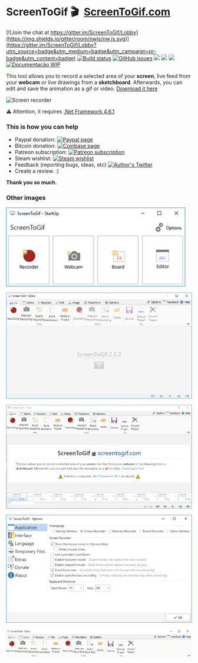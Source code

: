 # ScreenToGif 🎬  [ScreenToGif.com](http://www.screentogif.com/)
 
 [![Join the chat at https://gitter.im/ScreenToGif/Lobby](https://img.shields.io/gitter/room/nwjs/nw.js.svg)](https://gitter.im/ScreenToGif/Lobby?utm_source=badge&utm_medium=badge&utm_campaign=pr-badge&utm_content=badge) [![Build status](https://ci.appveyor.com/api/projects/status/y43difu89c6juyli?svg=true)](https://ci.appveyor.com/project/NickeManarin/screentogif) [![GitHub issues](https://img.shields.io/github/issues/NickeManarin/ScreenToGif.svg)](https://github.com/NickeManarin/ScreenToGif/issues) [![](https://img.shields.io/github/downloads/NickeManarin/ScreenToGif/total.svg)](https://github.com/NickeManarin/ScreenToGif/releases) [![](https://img.shields.io/chocolatey/dt/screentogif.svg)](https://chocolatey.org/packages/screentogif) [![](https://img.shields.io/chocolatey/v/screentogif.svg)](https://chocolatey.org/packages/screentogif) [![Documentação WIP](https://img.shields.io/badge/Docs-WIP-red.svg)](https://github.com/NickeManarin/ScreenToGif/wiki/Help)
 
This tool allows you to record a selected area of your **screen**, live feed from your **webcam** or live drawings from a **sketchboard**. Afterwards, you can edit and save the animation as a gif or video. [Download it here](https://github.com/NickeManarin/ScreenToGif/releases)

 ![Screen recorder](https://github.com/NickeManarin/ScreenToGif/blob/gh-pages/Wiki/Recorder.png)    
 
 ⚠️ Attention, it requires [.Net Framework 4.6.1](http://www.microsoft.com/en-us/download/details.aspx?id=49982)

### This is how you can help

 * Paypal donation: [![Paypal page](https://img.shields.io/badge/donate-Paypal-fd8200.svg)](https://www.paypal.com/cgi-bin/webscr?cmd=_donations&business=JCY2BGLULSWVJ&lc=US&item_name=ScreenToGif&item_number=screentogif&currency_code=USD&bn=PP%2dDonationsBF%3abtn_donateCC_LG%2egif%3aNonHosted)
 * Bitcoin donation: [![Coinbase page](https://img.shields.io/badge/donate-Bitcoin-f7931a.svg)](https://www.coinbase.com/nicke)
 * Patreon subscription: [![Patreon subscription](https://img.shields.io/badge/subscribe-Patreon-orange.svg)](https://www.patreon.com/nicke)
 * Steam wishlist: [![Steam wishlist](https://img.shields.io/badge/donate-Steam-171a21.svg)](http://steamcommunity.com/id/nickesm/wishlist)
 * Feedback (reporting bugs, ideas, etc) [![Author's Twitter](https://img.shields.io/badge/Twitter-%40NickeManarin-blue.svg)](https://twitter.com/NickeManarin)
 * Create a review. :)

**Thank you so much.**

### Other images

![Startup](https://github.com/NickeManarin/ScreenToGif/blob/gh-pages/Wiki/Startup.png)
 
![Editor](https://github.com/NickeManarin/ScreenToGif/blob/gh-pages/Wiki/Editor%20(Empty).PNG)
 
![Editor](https://github.com/NickeManarin/ScreenToGif/blob/gh-pages/Wiki/Editor%20(Loaded).png)

![Options](https://github.com/NickeManarin/ScreenToGif/blob/gh-pages/Wiki/Options.PNG)

![Ribon](https://github.com/NickeManarin/ScreenToGif/blob/gh-pages/Wiki/Ribbon.gif)

